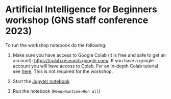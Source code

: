 # Artificial Intelligence for Beginners workshop (GNS staff conference 2023)

To run the workshop notebook do the following:

1. Make sure you have access to Google Colab (it is free and safe to get an account): https://colab.research.google.com/. If you have a google account you will have access to Colab. For an in-depth Colab tutorial see [here](https://colab.research.google.com/github/probml/probml-notebooks/blob/main/notebooks/colab_intro.ipynb). This is not required for the workshop.

2. Start the [Jupyter notebook](https://colab.research.google.com/github/GNS-Science/AI_workshop_GNS_staff_conference/blob/main/Workshop_MLtraining_colab.ipynb)
 
3. Run the notebook (`Menu>Runtime>Run all`)